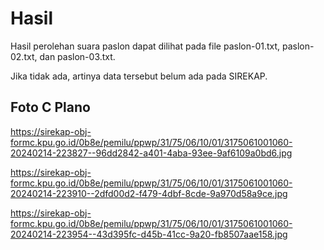 # Hasil

Hasil perolehan suara paslon dapat dilihat pada file paslon-01.txt, paslon-02.txt, dan paslon-03.txt.

Jika tidak ada, artinya data tersebut belum ada pada SIREKAP.

## Foto C Plano

https://sirekap-obj-formc.kpu.go.id/0b8e/pemilu/ppwp/31/75/06/10/01/3175061001060-20240214-223827--96dd2842-a401-4aba-93ee-9af6109a0bd6.jpg

https://sirekap-obj-formc.kpu.go.id/0b8e/pemilu/ppwp/31/75/06/10/01/3175061001060-20240214-223910--2dfd00d2-f479-4dbf-8cde-9a970d58a9ce.jpg

https://sirekap-obj-formc.kpu.go.id/0b8e/pemilu/ppwp/31/75/06/10/01/3175061001060-20240214-223954--43d395fc-d45b-41cc-9a20-fb8507aae158.jpg
